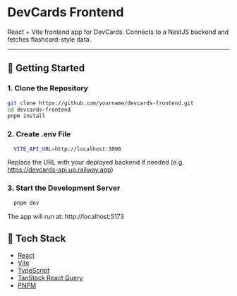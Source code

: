 # DevCards Frontend

React + Vite frontend app for DevCards. Connects to a NestJS backend and fetches flashcard-style data.

---

## 🚀 Getting Started

### 1. Clone the Repository

```bash
git clone https://github.com/yourname/devcards-frontend.git
cd devcards-frontend
pnpm install
```

### 2. Create .env File

```bash
  VITE_API_URL=http://localhost:3000
```

Replace the URL with your deployed backend if needed (e.g. https://devcards-api.up.railway.app)

### 3. Start the Development Server

```bash
  pnpm dev
```

The app will run at: http://localhost:5173

## 🧰 Tech Stack

- [React](https://react.dev/)
- [Vite](https://vitejs.dev/)
- [TypeScript](https://www.typescriptlang.org/)
- [TanStack React Query](https://tanstack.com/query/latest)
- [PNPM](https://pnpm.io/)
